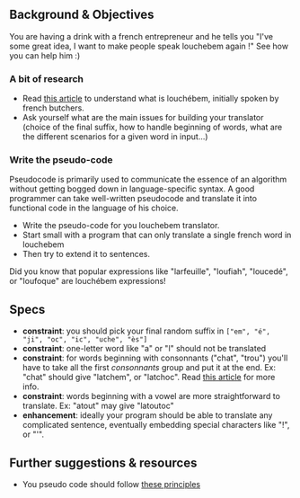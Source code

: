 ## Background & Objectives

You are having a drink with a french entrepreneur and he tells you "I've some great idea, I want to make people speak louchebem again !" See how you can help him :)

### A bit of research

* Read [this article](https://en.wikipedia.org/wiki/Louch%C3%A9bem) to understand what is louchébem, initially spoken by french butchers.
* Ask yourself what are the main issues for building your translator (choice of the final suffix, how to handle beginning of words, what are the different scenarios for a given word in input...)

### Write the pseudo-code

Pseudocode is primarily used to communicate the essence of an algorithm without getting bogged down in language-specific syntax. A good programmer can take well-written pseudocode and translate it into functional code in the language of his choice.

* Write the pseudo-code for you louchebem translator.
* Start small with a program that can only translate a single french word in louchebem
* Then try to extend it to sentences.

Did you know that popular expressions like "larfeuille", "loufiah", "loucedé", or "loufoque" are louchébem expressions!

## Specs

- **constraint**: you should pick your final random suffix in `["em", "é", "ji", "oc", "ic", "uche", "ès"]`
- **constraint**: one-letter word like "a" or "l" should not be translated
- **constraint**: for words beginning with consonnants ("chat", "trou") you'll have to take all the first *consonnants* group and put it at the end. Ex: "chat" should give "latchem", or "latchoc". Read [this article](http://en.wikipedia.org/wiki/Louch%C3%A9bem) for more info.
- **constraint**: words beginning with a vowel are more straightforward to translate. Ex: "atout" may give "latoutoc"
- **enhancement**: ideally your program should be able to translate any complicated sentence, eventually embedding special characters like "!", or "'".

## Further suggestions & resources

- You pseudo code should follow [these principles](http://www.cs.cornell.edu/courses/cs211/2000fa/materials/using_pseudo_code.htm)
